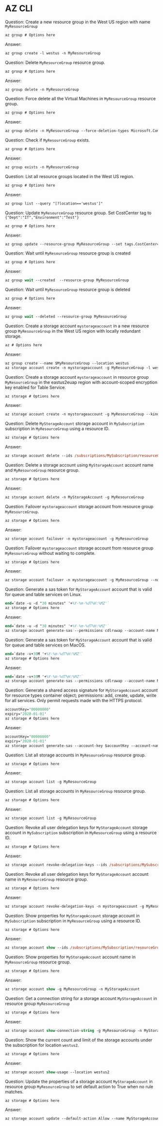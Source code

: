 # AZ CLI

Question: Create a new resource group in the West US region with name `MyResourceGroup`

```ps
az group # Options here
```

Answer:

```ps
az group create -l westus -n MyResourceGroup
```

Question: Delete `MyResourceGroup` resource group.

```ps
az group # Options here
```

Answer:

```ps
az group delete -n MyResourceGroup
```

Question: Force delete all the Virtual Machines in `MyResourceGroup` resource group.

```ps
az group # Options here
```

Answer:

```ps
az group delete -n MyResourceGroup --force-deletion-types Microsoft.Compute/virtualMachines
```

Question: Check if `MyResourceGroup` exists.

```ps
az group # Options here
```

Answer:

```ps
az group exists -n MyResourceGroup
```

Question: List all resource groups located in the West US region.

```ps
az group # Options here
```

Answer:

```ps
az group list --query "[?location=='westus']"
```

Question: Update `MyResourceGroup` resource group. Set CostCenter tag to `{"Dept":"IT","Environment":"Test"}`

```ps
az group # Options here
```

Answer:

```ps
az group update --resource-group MyResourceGroup --set tags.CostCenter='{"Dept":"IT","Environment":"Test"}'
```

Question: Wait until `MyResourceGroup` resource group is created

```ps
az group # Options here
```

Answer:

```ps
az group wait --created  --resource-group MyResourceGroup
```

Question: Wait until `MyResourceGroup` resource group is deleted

```ps
az group # Options here
```

Answer:

```ps
az group wait --deleted --resource-group MyResourceGroup
```

Question: Create a storage account `mystorageaccount` in a new resource group `MyResourceGroup` in the West US region with locally redundant storage.

```ps
az # Options here
```

Answer:

```ps
az group create --name $MyResourceGroup --location westus
az storage account create -n mystorageaccount -g MyResourceGroup -l westus --sku Standard_LRS
```

Question: Create a storage account `mystorageaccount` in resource group `MyResourceGroup` in the eastus2euap region with account-scoped encryption key enabled for Table Service.

```ps
az storage # Options here
```

Answer:

```ps
az storage account create -n mystorageaccount -g MyResourceGroup --kind StorageV2 -l eastus2euap -t Account
```

Question: Delete `MyStorageAccount` storage account in `MySubscription` subscription in `MyResourceGroup` using a resource ID.

```ps
az storage # Options here
```

Answer:

```ps
az storage account delete --ids /subscriptions/MySubscription/resourceGroups/MyResourceGroup/providers/Microsoft.Storage/storageAccounts/MyStorageAccount
```

Question: Delete a storage account using `MyStorageAccount` account name and `MyResourceGroup` resource group.

```ps
az storage # Options here
```

Answer:

```ps
az storage account delete -n MyStorageAccount -g MyResourceGroup
```

Question: Failover `mystorageaccount` storage account from resource group `MyResourceGroup`.

```ps
az storage # Options here
```

Answer:

```ps
az storage account failover -n mystorageaccount -g MyResourceGroup
```

Question: Failover `mystorageaccount` storage account from resource group `MyResourceGroup` without waiting to complete.

```ps
az storage # Options here
```

Answer:

```ps
az storage account failover -n mystorageaccount -g MyResourceGroup --no-wait
```

Question: Generate a sas token for `MyStorageAccount` account that is valid for queue and table services on Linux.

```ps
end=`date -u -d "30 minutes" '+%Y-%m-%dT%H:%MZ'`
az storage # Options here
```

Answer:

```ps
end=`date -u -d "30 minutes" '+%Y-%m-%dT%H:%MZ'`
az storage account generate-sas --permissions cdlruwap --account-name MyStorageAccount --services qt --resource-types sco --expiry $end -o tsv
```

Question: Generate a sas token for `MyStorageAccount` account that is valid for queue and table services on MacOS.

```ps
end=`date -v+30M '+%Y-%m-%dT%H:%MZ'`
az storage # Options here
```

Answer:

```ps
end=`date -v+30M '+%Y-%m-%dT%H:%MZ'`
az storage account generate-sas --permissions cdlruwap --account-name MyStorageAccount --services qt --resource-types sco --expiry $end -o tsv
```

Question: Generate a shared access signature for `MyStorageAccount` account for resource types container object; permissions: add, create, update, write for all services. Only permit requests made with the HTTPS protocol.

```ps
accountKey='00000000'
expiry='2020-01-01'
az storage # Options here
```

Answer:

```ps
accountKey='00000000'
expiry='2020-01-01'
az storage account generate-sas --account-key $accountKey --account-name MyStorageAccount --expiry $expiry --https-only --permissions acuw --resource-types co --services bfqt
```

Question: List all storage accounts in `MyResourceGroup` resource group.

```ps
az storage # Options here
```

Answer:

```ps
az storage account list -g MyResourceGroup
```

Question: List all storage accounts in `MyResourceGroup` resource group.

```ps
az storage # Options here
```

Answer:

```ps
az storage account list -g MyResourceGroup
```

Question: Revoke all user delegation keys for `MyStorageAccount` storage account in `MySubscription` subscription in `MyResourceGroup` using a resource ID.

```ps
az storage # Options here
```

Answer:

```ps
az storage account revoke-delegation-keys --ids /subscriptions/MySubscription/resourceGroups/MyResourceGroup/providers/Microsoft.Storage/storageAccounts/MyStorageAccount
```

Question: Revoke all user delegation keys for `MyStorageAccount` account name in `MyResourceGroup` resource group.

```ps
az storage # Options here
```

Answer:

```ps
az storage account revoke-delegation-keys -n mystorageaccount -g MyResourceGroup
```

Question: Show properties for `MyStorageAccount` storage account in `MySubscription` subscription in `MyResourceGroup` using a resource ID.

```ps
az storage # Options here
```

Answer:

```ps
az storage account show --ids /subscriptions/MySubscription/resourceGroups/MyResourceGroup/providers/Microsoft.Storage/storageAccounts/MyStorageAccount
```

Question: Show properties for `MyStorageAccount` account name in `MyResourceGroup` resource group.

```ps
az storage # Options here
```

Answer:

```ps
az storage account show -g MyResourceGroup -n MyStorageAccount
```

Question: Get a connection string for a storage account `MyStorageAccount` in resource group `MyResourceGroup`

```ps
az storage # Options here
```

Answer:

```ps
az storage account show-connection-string -g MyResourceGroup -n MyStorageAccount
```

Question: Show the current count and limit of the storage accounts under the subscription for location `westus2`.

```ps
az storage # Options here
```

Answer:

```ps
az storage account show-usage --location westus2
```

Question: Update the properties of a storage account `MyStorageAccount` in resource group `MyResourceGroup` to set default action to True when no rule matches.

```ps
az storage # Options here
```

Answer:

```ps
az storage account update --default-action Allow --name MyStorageAccount --resource-group MyResourceGroup
```
